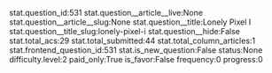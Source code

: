 stat.question_id:531
stat.question__article__live:None
stat.question__article__slug:None
stat.question__title:Lonely Pixel I
stat.question__title_slug:lonely-pixel-i
stat.question__hide:False
stat.total_acs:29
stat.total_submitted:44
stat.total_column_articles:1
stat.frontend_question_id:531
stat.is_new_question:False
status:None
difficulty.level:2
paid_only:True
is_favor:False
frequency:0
progress:0
